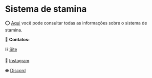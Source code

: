 # Sistema de stamina

⭕ [Aqui](https://github.com/Wortex-Store/Sistema-de-stamina/wiki/Sistema-de-stamina) você pode consultar todas as informações sobre o sistema de stamina.

📲 **Contatos:**

⛓️ [Site](http://wortexstore.com.br/)

💾 [Instagram](https://instagram.com/wortexstore)

☎️ [Discord](https://discord.gg/wortex)
